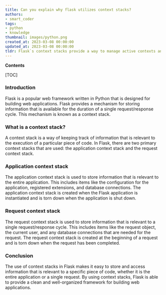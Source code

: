 ```yaml
---
title: Can you explain why flask utilizes context stacks?
authors:
- smart_coder
tags:
- python
- knowledge
thumbnail: images/python.png
created_at: 2023-03-08 00:00:00
updated_at: 2023-03-08 00:00:00
tldr: Flask`s context stacks provide a way to manage active contexts and their associated resources within the application`s execution environment.
---
```


**Contents**

[TOC]

### Introduction
Flask is a popular web framework written in Python that is designed for building web applications. Flask provides a mechanism for storing information that is available for the duration of a single request/response cycle. This mechanism is known as a context stack.

### What is a context stack?
A context stack is a way of keeping track of information that is relevant to the execution of a particular piece of code. In Flask, there are two primary context stacks that are used: the application context stack and the request context stack.

### Application context stack
The application context stack is used to store information that is relevant to the entire application. This includes items like the configuration for the application, registered extensions, and database connections. The application context stack is created when the Flask application is instantiated and is torn down when the application is shut down.

### Request context stack
The request context stack is used to store information that is relevant to a single request/response cycle. This includes items like the request object, the current user, and any database connections that are needed for the request. The request context stack is created at the beginning of a request and is torn down when the request has been completed.

### Conclusion
The use of context stacks in Flask makes it easy to store and access information that is relevant to a specific piece of code, whether it is the entire application or a single request. By using context stacks, Flask is able to provide a clean and well-organized framework for building web applications.
